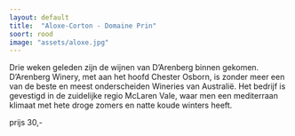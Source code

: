 ```yaml
---
layout: default
title:  "Aloxe-Corton - Domaine Prin"
soort: rood
image: "assets/aloxe.jpg"
---
```


Drie weken geleden zijn de wijnen van D’Arenberg binnen gekomen. D’Arenberg Winery, met aan het hoofd Chester Osborn, is zonder meer een van de beste en meest onderscheiden Wineries van Australië. Het bedrijf is gevestigd in de zuidelijke regio McLaren Vale, waar men een mediterraan klimaat met hete droge zomers en natte koude winters heeft.

prijs 30,-
